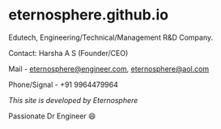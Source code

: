 # eternosphere.github.io
Edutech, Engineering/Technical/Management R&D Company.

Contact: Harsha A S (Founder/CEO)

Mail - eternosphere@engineer.com, eternosphere@aol.com

Phone/Signal - +91 9964479964

_This site is developed by Eternosphere_

Passionate Dr Engineer 😄